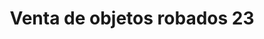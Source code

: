 ---
title: "Venta de objetos robados 23"
url: /quezaltepeque/venta-de-objetos-robados-23-pasaje-2/
shop: Kramladen
---